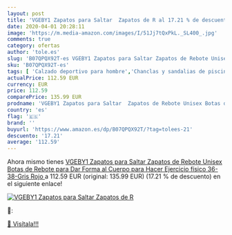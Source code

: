 ```yaml
---
layout: post
title: 'VGEBY1 Zapatos para Saltar  Zapatos de R al 17.21 % de descuento'
date: 2020-04-01 20:28:11
image: 'https://m.media-amazon.com/images/I/51Jj7tQxPkL._SL400_.jpg'
comments: true
category: ofertas
author: 'tole.es'
slug: 'B07QPQX92T-es VGEBY1 Zapatos para Saltar Zapatos de Rebote Unisex Botas...'
sku: 'B07QPQX92T-es'
tags: [ 'Calzado deportivo para hombre','Chanclas y sandalias de piscina para hombre','Sandalias de vestir para hombre','Zapatillas y calzado deportivo para hombre','Zapatos','Zapatos para hombre','Zapatos y complementos','zapatos', ]
actualPrice: 112.59 EUR
currency: EUR
price: 112.59
comparePrice: 135.99 EUR
prodname: 'VGEBY1 Zapatos para Saltar  Zapatos de Rebote Unisex Botas de Rebote para Dar Forma al Cuerpo para Hacer Ejercicio físico 36-38-Gris Rojo '
country: 'es'
flag: '🇪🇸'
brand: ''
buyurl: 'https://www.amazon.es/dp/B07QPQX92T/?tag=tolees-21'
descuento: '17.21'
average: '112.59'
---
```


Ahora mismo tienes [VGEBY1 Zapatos para Saltar  Zapatos de Rebote Unisex Botas de Rebote para Dar Forma al Cuerpo para Hacer Ejercicio físico 36-38-Gris Rojo ](https://www.amazon.es/dp/B07QPQX92T/?tag=tolees-21) a 112.59 EUR (original: 135.99 EUR) (17.21 %  de descuento) en el siguiente enlace!

[![VGEBY1 Zapatos para Saltar  Zapatos de R](https://m.media-amazon.com/images/I/51Jj7tQxPkL._SL400_.jpg)](https://www.amazon.es/dp/B07QPQX92T/?tag=tolees-21)

🔎:


[🛒 Visítala!!!](https://www.amazon.es/dp/B07QPQX92T/?tag=tolees-21)
